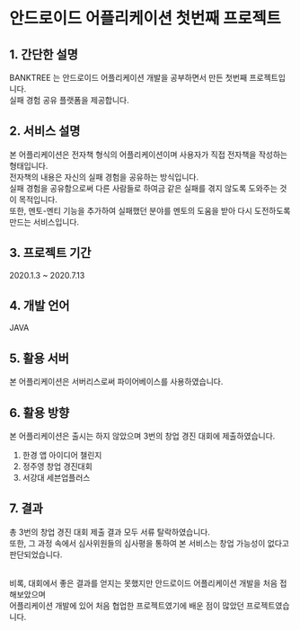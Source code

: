 # 안드로이드 어플리케이션 첫번째 프로젝트

## 1. 간단한 설명
BANKTREE 는 안드로이드 어플리케이션 개발을 공부하면서 만든 첫번째 프로젝트입니다.<br>
실패 경험 공유 플랫폼을 제공합니다.

## 2. 서비스 설명
본 어플리케이션은 전자책 형식의 어플리케이션이며 사용자가 직접 전자책을 작성하는 형태입니다.<br>
전자책의 내용은 자신의 실패 경험을 공유하는 방식입니다.<br>
실패 경험을 공유함으로써 다른 사람들로 하여금 같은 실패를 겪지 않도록 도와주는 것이 목적입니다.<br>
또한, 멘토-멘티 기능을 추가하여 실패했던 분야를 멘토의 도움을 받아 다시 도전하도록 만드는 서비스입니다.

## 3. 프로젝트 기간
2020.1.3 ~ 2020.7.13<br>

## 4. 개발 언어
JAVA<br>

## 5. 활용 서버
본 어플리케이션은 서버리스로써 파이어베이스를 사용하였습니다.<br>

## 6. 활용 방향
본 어플리케이션은 출시는 하지 않았으며 3번의 창업 경진 대회에 제출하였습니다.<br>
1) 한경 앱 아이디어 챌린지
2) 정주영 창업 경진대회
3) 서강대 세븐업플러스

## 7. 결과
총 3번의 창업 경진 대회 제출 결과 모두 서류 탈락하였습니다.<br>
또한, 그 과정 속에서 심사위원들의 심사평을 통하여 본 서비스는 창업 가능성이 없다고 판단되었습니다.<br><br>

비록, 대회에서 좋은 결과를 얻지는 못했지만 안드로이드 어플리케이션 개발을 처음 접해보았으며<br>
어플리케이션 개발에 있어 처음 협업한 프로젝트였기에 배운 점이 많았던 프로젝트였습니다.
